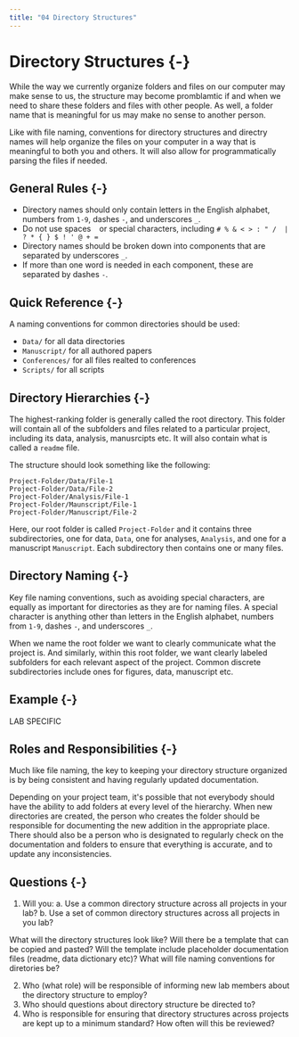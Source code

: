 ```yaml
---
title: "04 Directory Structures"
---
```


# Directory Structures {-}

While the way we currently organize folders and files on our computer may make sense to us, the structure may become promblamtic if and when we need to share these folders and files with other people. As well, a folder name that is meaningful for us may make no sense to another person.

Like with file naming, conventions for directory structures and directry names will help organize the files on your computer in a way that is meaningful to both you and others. It will also allow for programmatically parsing the files if needed.

## General Rules {-}

* Directory names should only contain letters in the English alphabet, numbers from `1-9`, dashes `-`, and underscores `_`.
* Do not use spaces ` ` or special characters, including `# % & < > : " /  | ? * { } $ ! ' @ + =`
* Directory names should be broken down into components that are separated by underscores `_`.
* If more than one word is needed in each component, these are separated by dashes `-`.

## Quick Reference {-}

A naming conventions for common directories should be used:

* `Data/` for all data directories
* `Manuscript/` for all authored papers
* `Conferences/` for all files realted to conferences
* `Scripts/` for all scripts

## Directory Hierarchies {-}

The highest-ranking folder is generally called the root directory. This folder will contain all of the subfolders and files related to a particular project, including its data, analysis, manusrcipts etc. It will also contain what is called a `readme` file.

The structure should look something like the following:

```
Project-Folder/Data/File-1
Project-Folder/Data/File-2
Project-Folder/Analysis/File-1
Project-Folder/Maunscript/File-1
Project-Folder/Manuscript/File-2
```

Here, our root folder is called `Project-Folder` and it contains three subdirectories, one for data, `Data`, one for analyses, `Analysis`, and one for a manuscript `Manuscript`. Each subdirectory then contains one or many files.

## Directory Naming {-}

Key file naming conventions, such as avoiding special characters, are equally as important for directories as they are for naming files. A special character is anything other than letters in the English alphabet, numbers from `1-9`, dashes `-`, and underscores `_`.

<div class="note">
When we name the root folder we want to clearly communicate what the project is. And similarly, within this root folder, we want clearly labeled subfolders for each relevant aspect of the project. Common discrete subdirectories include ones for figures, data, manuscript etc.
</div>

## Example {-}

LAB SPECIFIC


## Roles and Responsibilities {-}

Much like file naming, the key to keeping your directory structure organized is by being consistent and having regularly updated documentation.  

Depending on your project team, it's possible that not everybody should have the ability to add folders at every level of the hierarchy.  When new directories are created, the person who creates the folder should be responsible for documenting the new addition in the appropriate place.  There should also be a person who is designated to regularly check on the documentation and folders to ensure that everything is accurate, and to update any inconsistencies.

## Questions {-}

1. Will you:
    a. Use a common directory structure across all projects in your lab?
    b. Use a set of common directory structures across all projects in you lab?
    
What will the directory structures look like? Will there be a template that can be copied and pasted? Will the template include placeholder documentation files (readme, data dictionary etc)?
What will file naming conventions for diretories be?

2. Who (what role) will be responsible of informing new lab members about the directory structure to employ?
3. Who should questions about directory structure be directed to?
4. Who is responsible for ensuring that directory structures across projects are kept up to a minimum standard? How often will this be reviewed?